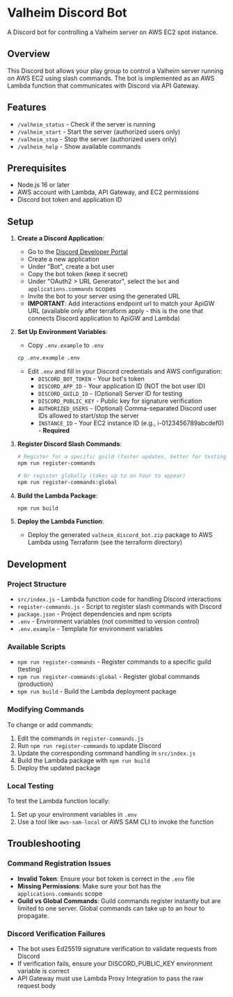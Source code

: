 # Valheim Discord Bot

A Discord bot for controlling a Valheim server on AWS EC2 spot instance.

## Overview

This Discord bot allows your play group to control a Valheim server running on AWS EC2 using slash commands. The bot is implemented as an AWS Lambda function that communicates with Discord via API Gateway.

## Features

- `/valheim_status` - Check if the server is running
- `/valheim_start` - Start the server (authorized users only)
- `/valheim_stop` - Stop the server (authorized users only)
- `/valheim_help` - Show available commands

## Prerequisites

- Node.js 16 or later
- AWS account with Lambda, API Gateway, and EC2 permissions
- Discord bot token and application ID

## Setup

1. **Create a Discord Application**:

   - Go to the [Discord Developer Portal](https://discord.com/developers/applications)
   - Create a new application
   - Under "Bot", create a bot user
   - Copy the bot token (keep it secret)
   - Under "OAuth2 > URL Generator", select the `bot` and `applications.commands` scopes
   - Invite the bot to your server using the generated URL
   - **IMPORTANT**: Add interactions endpoint url to match your ApiGW URL (available only after terraform apply - this is the one that connects Discord application to ApiGW and Lambda)

2. **Set Up Environment Variables**:

   - Copy `.env.example` to `.env`

   ```bash
   cp .env.example .env
   ```

   - Edit `.env` and fill in your Discord credentials and AWS configuration:
     - `DISCORD_BOT_TOKEN` - Your bot's token
     - `DISCORD_APP_ID` - Your application ID (NOT the bot user ID)
     - `DISCORD_GUILD_ID` - (Optional) Server ID for testing
     - `DISCORD_PUBLIC_KEY` - Public key for signature verification
     - `AUTHORIZED_USERS` - (Optional) Comma-separated Discord user IDs allowed to start/stop the server
     - `INSTANCE_ID` - Your EC2 instance ID (e.g., i-0123456789abcdef0) - **Required**

3. **Register Discord Slash Commands**:

   ```bash
   # Register for a specific guild (faster updates, better for testing)
   npm run register-commands

   # Or register globally (takes up to an hour to appear)
   npm run register-commands:global
   ```

4. **Build the Lambda Package**:

   ```bash
   npm run build
   ```

5. **Deploy the Lambda Function**:
   - Deploy the generated `valheim_discord_bot.zip` package to AWS Lambda using Terraform (see the terraform directory)

## Development

### Project Structure

- `src/index.js` - Lambda function code for handling Discord interactions
- `register-commands.js` - Script to register slash commands with Discord
- `package.json` - Project dependencies and npm scripts
- `.env` - Environment variables (not committed to version control)
- `.env.example` - Template for environment variables

### Available Scripts

- `npm run register-commands` - Register commands to a specific guild (testing)
- `npm run register-commands:global` - Register global commands (production)
- `npm run build` - Build the Lambda deployment package

### Modifying Commands

To change or add commands:

1. Edit the commands in `register-commands.js`
2. Run `npm run register-commands` to update Discord
3. Update the corresponding command handling in `src/index.js`
4. Build the Lambda package with `npm run build`
5. Deploy the updated package

### Local Testing

To test the Lambda function locally:

1. Set up your environment variables in `.env`
2. Use a tool like `aws-sam-local` or AWS SAM CLI to invoke the function

## Troubleshooting

### Command Registration Issues

- **Invalid Token**: Ensure your bot token is correct in the `.env` file
- **Missing Permissions**: Make sure your bot has the `applications.commands` scope
- **Guild vs Global Commands**: Guild commands register instantly but are limited to one server. Global commands can take up to an hour to propagate.

### Discord Verification Failures

- The bot uses Ed25519 signature verification to validate requests from Discord
- If verification fails, ensure your DISCORD_PUBLIC_KEY environment variable is correct
- API Gateway must use Lambda Proxy Integration to pass the raw request body
